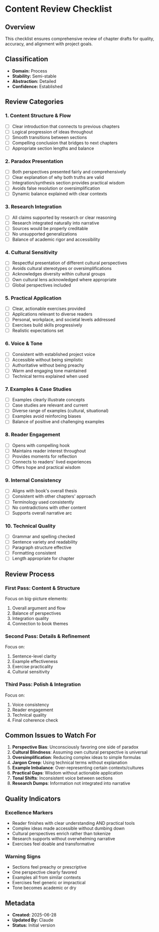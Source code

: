 # Content Review Checklist

## Overview
This checklist ensures comprehensive review of chapter drafts for quality, accuracy, and alignment with project goals.

## Classification
- **Domain:** Process
- **Stability:** Semi-stable
- **Abstraction:** Detailed
- **Confidence:** Established

## Review Categories

### 1. Content Structure & Flow
- [ ] Clear introduction that connects to previous chapters
- [ ] Logical progression of ideas throughout
- [ ] Smooth transitions between sections
- [ ] Compelling conclusion that bridges to next chapters
- [ ] Appropriate section lengths and balance

### 2. Paradox Presentation
- [ ] Both perspectives presented fairly and comprehensively
- [ ] Clear explanation of why both truths are valid
- [ ] Integration/synthesis section provides practical wisdom
- [ ] Avoids false resolution or oversimplification
- [ ] Dynamic balance explained with clear contexts

### 3. Research Integration
- [ ] All claims supported by research or clear reasoning
- [ ] Research integrated naturally into narrative
- [ ] Sources would be properly creditable
- [ ] No unsupported generalizations
- [ ] Balance of academic rigor and accessibility

### 4. Cultural Sensitivity
- [ ] Respectful presentation of different cultural perspectives
- [ ] Avoids cultural stereotypes or oversimplifications
- [ ] Acknowledges diversity within cultural groups
- [ ] Own cultural lens acknowledged where appropriate
- [ ] Global perspectives included

### 5. Practical Application
- [ ] Clear, actionable exercises provided
- [ ] Applications relevant to diverse readers
- [ ] Personal, workplace, and societal levels addressed
- [ ] Exercises build skills progressively
- [ ] Realistic expectations set

### 6. Voice & Tone
- [ ] Consistent with established project voice
- [ ] Accessible without being simplistic
- [ ] Authoritative without being preachy
- [ ] Warm and engaging tone maintained
- [ ] Technical terms explained when used

### 7. Examples & Case Studies
- [ ] Examples clearly illustrate concepts
- [ ] Case studies are relevant and current
- [ ] Diverse range of examples (cultural, situational)
- [ ] Examples avoid reinforcing biases
- [ ] Balance of positive and challenging examples

### 8. Reader Engagement
- [ ] Opens with compelling hook
- [ ] Maintains reader interest throughout
- [ ] Provides moments for reflection
- [ ] Connects to readers' lived experiences
- [ ] Offers hope and practical wisdom

### 9. Internal Consistency
- [ ] Aligns with book's overall thesis
- [ ] Consistent with other chapters' approach
- [ ] Terminology used consistently
- [ ] No contradictions with other content
- [ ] Supports overall narrative arc

### 10. Technical Quality
- [ ] Grammar and spelling checked
- [ ] Sentence variety and readability
- [ ] Paragraph structure effective
- [ ] Formatting consistent
- [ ] Length appropriate for chapter

## Review Process

### First Pass: Content & Structure
Focus on big-picture elements:
1. Overall argument and flow
2. Balance of perspectives
3. Integration quality
4. Connection to book themes

### Second Pass: Details & Refinement
Focus on:
1. Sentence-level clarity
2. Example effectiveness
3. Exercise practicality
4. Cultural sensitivity

### Third Pass: Polish & Integration
Focus on:
1. Voice consistency
2. Reader engagement
3. Technical quality
4. Final coherence check

## Common Issues to Watch For

1. **Perspective Bias**: Unconsciously favoring one side of paradox
2. **Cultural Blindness**: Assuming own cultural perspective is universal
3. **Oversimplification**: Reducing complex ideas to simple formulas
4. **Jargon Creep**: Using technical terms without explanation
5. **Example Imbalance**: Over-representing certain contexts/cultures
6. **Practical Gaps**: Wisdom without actionable application
7. **Tonal Shifts**: Inconsistent voice between sections
8. **Research Dumps**: Information not integrated into narrative

## Quality Indicators

### Excellence Markers
- Reader finishes with clear understanding AND practical tools
- Complex ideas made accessible without dumbing down
- Cultural perspectives enrich rather than tokenize
- Research supports without overwhelming narrative
- Exercises feel doable and transformative

### Warning Signs
- Sections feel preachy or prescriptive
- One perspective clearly favored
- Examples all from similar contexts
- Exercises feel generic or impractical
- Tone becomes academic or dry

## Metadata
- **Created:** 2025-06-28
- **Updated By:** Claude
- **Status:** Initial version